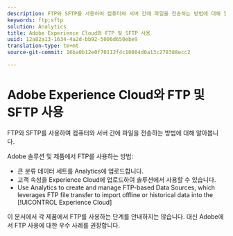 ```yaml
---
description: FTP와 SFTP를 사용하여 컴퓨터와 서버 간에 파일을 전송하는 방법에 대해 알아봅니다.
keywords: ftp;sftp
solution: Analytics
title: Adobe Experience Cloud와 FTP 및 SFTP 사용
uuid: 12a82a13-1634-4a2d-bb92-5006d650ebe9
translation-type: tm+mt
source-git-commit: 16ba0b12e0f70112f4c10804d0a13c278388ecc2

---
```



# Adobe Experience Cloud와 FTP 및 SFTP 사용

FTP와 SFTP를 사용하여 컴퓨터와 서버 간에 파일을 전송하는 방법에 대해 알아봅니다.

Adobe 솔루션 및 제품에서 FTP를 사용하는 방법:

* 큰 분류 데이터 세트를 Analytics에 업로드합니다.
* 고객 속성을 Experience Cloud에 업로드하여 솔루션에서 사용할 수 있습니다.
* Use Analytics to create and manage FTP-based Data Sources, which leverages FTP file transfer to import offline or historical data into the [!UICONTROL Experience Cloud]

이 문서에서 각 제품에서 FTP를 사용하는 단계를 안내하지는 않습니다. 대신 Adobe에서 FTP 사용에 대한 우수 사례를 권장합니다.
